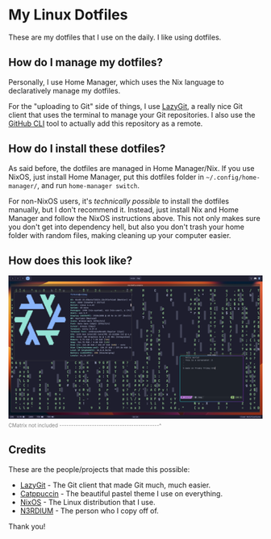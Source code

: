 # My Linux Dotfiles
These are my dotfiles that I use on the daily. I like using dotfiles.

## How do I manage my dotfiles?
Personally, I use Home Manager, which uses the Nix language to declaratively manage my dotfiles.

For the "uploading to Git" side of things, I use [LazyGit](https://github.com/jesseduffield/lazygit), a really nice Git client that uses the terminal to manage your Git repositories. I also use the [GitHub CLI](https://github.com/cli/cli) tool to actually add this repository as a remote.

## How do I install these dotfiles?
As said before, the dotfiles are managed in Home Manager/Nix. If you use NixOS, just install Home Manager, put this dotfiles folder in `~/.config/home-manager/`, and run `home-manager switch`.

For non-NixOS users, it's *technically possible* to install the dotfiles manually, but I don't recommend it. Instead, just install Nix and Home Manager and follow the NixOS instructions above. This not only makes sure you don't get into dependency hell, but also you don't trash your home folder with random files, making cleaning up your computer easier.

## How does this look like?
![this is a very cool dotfiles thing also what are you doing here?](./pictures/img.png)
<span style="font-size: x-small; color: gray;">CMatrix not included -------------------------------------------^</span>

## Credits
These are the people/projects that made this possible:
- [LazyGit](https://github.com/jesseduffield/lazygit) - The Git client that made Git much, much easier.
- [Catppuccin](https://github.com/catppuccin) - The beautiful pastel theme I use on everything.
- [NixOS](https://nixos.org/) - The Linux distribution that I use.
- [N3RDIUM](https://github.com/N3RD1UM) - The person who I copy off of.

Thank you!